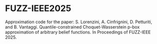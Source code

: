 # FUZZ-IEEE2025
Approximation code for the paper: S. Lorenzini, A. Cinfrignini, D. Petturiti, and B. Vantaggi. Quantile-constrained Choquet-Wasserstein p-box  approximation of arbitrary belief functions. In Proceedings of FUZZ-IEEE 2025.
